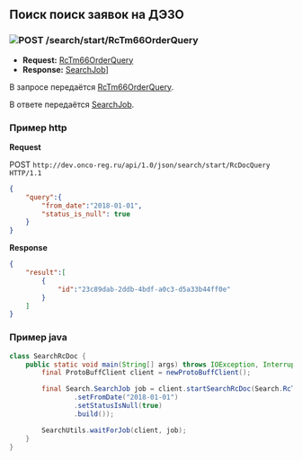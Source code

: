 ## Поиск поиск заявок на ДЭЗО

### ![POST](../../../../img/post.png) /search/start/RcTm66OrderQuery
* **Request:** [RcTm66OrderQuery](../../../../types/types.md#com.siams.med.api.RcTm66OrderQuery) 
* **Response:** [SearchJob](../../../../types/types.md#com.siams.med.api.SearchJob)]

В запросе передаётся [RcTm66OrderQuery](../../../../types/types.md#com.siams.med.api.RcTm66OrderQuery).

В ответе передаётся [SearchJob](../../../../types/types.md#com.siams.med.api.SearchJob).

### Пример http

**Request**

POST `http://dev.onco-reg.ru/api/1.0/json/search/start/RcDocQuery HTTP/1.1`
```json
{
    "query":{
        "from_date":"2018-01-01",
        "status_is_null": true
    }
}
```

**Response**

```json
{
    "result":[
        {
            "id":"23c89dab-2ddb-4bdf-a0c3-d5a33b44ff0e"
        }
    ]
}
```

### Пример java

```java
class SearchRcDoc {
    public static void main(String[] args) throws IOException, InterruptedException {
        final ProtoBuffClient client = newProtoBuffClient();

        final Search.SearchJob job = client.startSearchRcDoc(Search.RcTm66OrderQuery.newBuilder()
                .setFromDate("2018-01-01")
                .setStatusIsNull(true)
                .build());

        SearchUtils.waitForJob(client, job);
    }
}

```